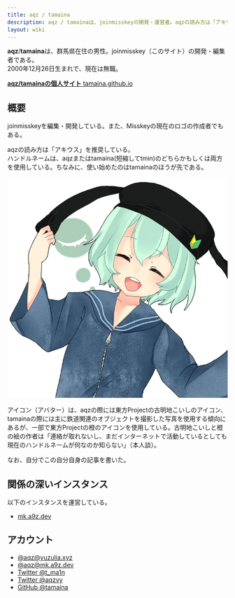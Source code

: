 ```yaml
---
title: aqz / tamaina
description: aqz / tamainaは、joinmisskeyの開発・運営者。aqzの読み方は「アキウス」を推奨している。
layout: wiki
---
```

**aqz**/**tamaina**は、群馬県在住の男性。joinmisskey（このサイト）の開発・編集者である。  
2000年12月26日生まれで、現在は無職。

[**aqz/tamainaの個人サイト** tamaina.github.io](https://tamaina.github.io)

## 概要
joinmisskeyを編集・開発している。また、Misskeyの現在のロゴの作成者でもある。

aqzの読み方は「アキウス」を推奨している。  
ハンドルネームは、aqzまたはtamaina(短縮してtmin)のどちらかもしくは両方を使用している。ちなみに、使い始めたのはtamainaのほうが先である。

![aqzのアイコン](/files/images/imports/2019/03/forTwitter_ico_1231.720.png "aqzがよく利用するアイコンのひとつ（古明地こいし）")

アイコン（アバター）は、aqzの際には東方Projectの古明地こいしのアイコン、tamainaの際には主に鉄道関連のオブジェクトを撮影した写真を使用する傾向にあるが、一部で東方Projectの橙のアイコンを使用している。古明地こいしと橙の絵の作者は「連絡が取れないし、まだインターネットで活動しているとしても現在のハンドルネームが何なのか知らない」（本人談）。

なお、自分でこの自分自身の記事を書いた。

## 関係の深いインスタンス
以下のインスタンスを運営している。

- [mk.a9z.dev](https://mk.a9z.dev)

## アカウント
- [@aqz@yuzulia.xyz](https://yuzulia.xyz/@aqz)
- [@aqz@mk.a9z.dev](https://mk.a9z.dev/@aqz)
- [Twitter @t_ma1n](https://twitter.com/t_ma1n)
- [Twitter @aqzvy](https://twitter.com/aqzvy)
- [GitHub @tamaina](https://github.com/tamaina)
